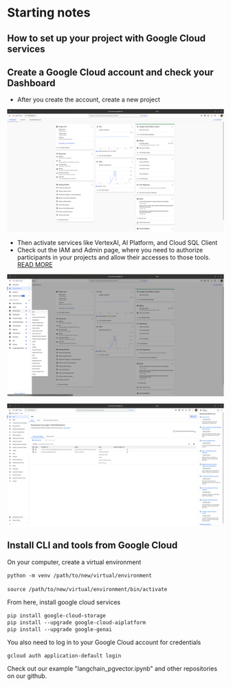 # Starting notes

## How to set up your project with Google Cloud services

## Create a Google Cloud account and check your Dashboard

- After you create the account, create a new project

![Project Dashboard](assets/dashboard.png)

- Then activate services like VertexAI, AI Platform, and Cloud SQL Client
- Check out the IAM and Admin page, where you need to authorize participants in your projects and allow their accesses to those tools. [READ MORE](https://cloud.google.com/iam/docs/understanding-roles?hl=en&_gl=1*1ioylta*_ga*MTI3MjI2ODEwNS4xNzI3OTgwMDc2*_ga_WH2QY8WWF5*MTc0MzU2OTkxMi4yMi4wLjE3NDM1Njk5NjEuMTEuMC4w#predefined_roles)

![IAM page on the menu](assets/Where-IAM.png)

![IAM config](assets/IAM-config.png)

## Install CLI and tools from Google Cloud
On your computer, create a virtual environment

```
python -m venv /path/to/new/virtual/environment

source /path/to/new/virtual/environment/bin/activate
```

From here, install google cloud services

```
pip install google-cloud-storage
pip install --upgrade google-cloud-aiplatform
pip install --upgrade google-genai     
```

You also need to log in to your Google Cloud account for credentials

```
gcloud auth application-default login
```

Check out our example "langchain_pgvector.ipynb" and other repositories on our github.